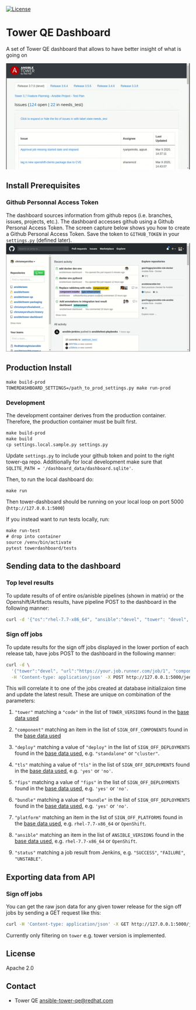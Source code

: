 [![License](https://img.shields.io/badge/License-Apache%202.0-blue.svg)](https://opensource.org/licenses/Apache-2.0)

# Tower QE Dashboard

A set of Tower QE dashboard that allows to have better insight of what is going on

<img src="images/tower_dashboard_features.gif">

## Install Prerequisites

### Github Personnal Access Token

The dashboard sources information from github repos (i.e. branches, issues, projects, etc.). The dashboard accesses github using a Github Personal Access Token. The screen capture below shows you how to create a Github Personal Access Token. Save the token to `GITHUB_TOKEN` in your `settings.py` (defined later).
<img src="images/github_tower_dashboard_access_tokenn.gif">


## Production Install

```
make build-prod
TOWERDASHBOARD_SETTINGS=/path_to_prod_settings.py make run-prod
```

### Development

The development container derives from the production container. Therefore, the production container must be built first.

```
make build-prod
make build
cp settings.local.sample.py settings.py
```
Update `settings.py` to include your github token and point to the right tower-qa repo. Additionally for local development make sure that `SQLITE_PATH = '/dashboard_data/dashboard.sqlite'`.


Then, to run the local dashboard do:
```
make run
```
Then tower-dashboard should be running on your local loop on port 5000 (`http://127.0.0.1:5000`)

If you instead want to run tests locally, run:
```
make run-test
# drop into container
source /venv/bin/activate
pytest towerdashboard/tests
```


## Sending data to the dashboard

### Top level results

To update results of of entire os/anisble pipelines (shown in matrix) or the Openshift/Artifacts results, have pipeline POST to the dashboard in the following manner:

```bash
curl -d '{"os":"rhel-7.7-x86_64", "ansible":"devel", "tower": "devel", "status": "SUCCESS", "url": "https://myjobrunner.net/job/1"}' -H 'Content-type: application/json' -X POST http://127.0.0.1:5000/jenkins/results
```

### Sign off jobs
To update results for the sign off jobs displayed in the lower portion of each release tab, have jobs POST to the dashboard in the following manner:
```bash
curl -d \
  '{"tower":"devel", "url":"https://your.job.runner.com/job/1", "component":"install", "status":"FAILURE", "tls":"yes", "fips":"no", "bundle": "no", "deploy":"standalone", "platform":"rhel-7.7-x86_64", "ansible": "devel"}' \
  -H 'Content-type: application/json' -X POST http://127.0.0.1:5000/jenkins/sign_off_jobs
```
This will correlate it to one of the jobs created at database initializaion time and update the latest result.
These are unique on combination of the parameters:

1)  `"tower"` matching a `"code"` in the list of `TOWER_VERSIONS` found in the [base data used](https://github.com/ansible/tower-dashboard/blob/master/towerdashboard/data/base.py)

1)  `"component"` matching an item in the list of `SIGN_OFF_COMPONENTS` found in the [base data used](https://github.com/ansible/tower-dashboard/blob/master/towerdashboard/data/base.py)

1)  `"deploy"` matching a value of `"deploy"` in the list of `SIGN_OFF_DEPLOYMENTS` found in the [base data used](https://github.com/ansible/tower-dashboard/blob/master/towerdashboard/data/base.py), e.g. `"standalone"` or `"cluster"`.

1)  `"tls"` matching a value of `"tls"` in the list of `SIGN_OFF_DEPLOYMENTS` found in the [base data used](https://github.com/ansible/tower-dashboard/blob/master/towerdashboard/data/base.py), e.g. `'yes'` or `'no'`.

1)  `"fips"` matching a value of `"fips"` in the list of `SIGN_OFF_DEPLOYMENTS` found in the [base data used](https://github.com/ansible/tower-dashboard/blob/master/towerdashboard/data/base.py), e.g. `'yes'` or `'no'`.

1)  `"bundle"` matching a value of `"bundle"` in the list of `SIGN_OFF_DEPLOYMENTS` found in the [base data used](https://github.com/ansible/tower-dashboard/blob/master/towerdashboard/data/base.py), e.g. `'yes'` or `'no'`.

1)  `"platform"` matching an item in the list of `SIGN_OFF_PLATFORMS` found in the [base data used](https://github.com/ansible/tower-dashboard/blob/master/towerdashboard/data/base.py), e.g. `rhel-7.7-x86_64` or `OpenShift`.

1)  `"ansible"` matching an item in the list of `ANSIBLE_VERSIONS` found in the [base data used](https://github.com/ansible/tower-dashboard/blob/master/towerdashboard/data/base.py), e.g. `rhel-7.7-x86_64` or `OpenShift`.

1)  `"status"` matching a job result from Jenkins, e.g. `"SUCCESS"`, `"FAILURE"`, `"UNSTABLE"`.


## Exporting data from API

### Sign off jobs

You can get the raw json data for any given tower release for the sign off jobs by sending a GET request like this:

```bash
curl -H 'Content-type: application/json' -X GET http://127.0.0.1:5000/jenkins/sign_off_jobs?tower=devel
```

Currently only filtering on `tower` e.g. tower version is implemented.

## License

Apache 2.0


## Contact

  * Tower QE  <ansible-tower-qe@redhat.com>
